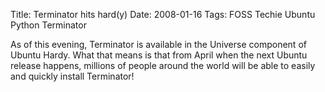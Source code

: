 Title: Terminator hits hard(y)
Date: 2008-01-16
Tags: FOSS Techie Ubuntu Python Terminator

As of this evening, Terminator is available in the Universe component of Ubuntu Hardy. What that means is that from April when the next Ubuntu release happens, millions of people around the world will be able to easily and quickly install Terminator!
